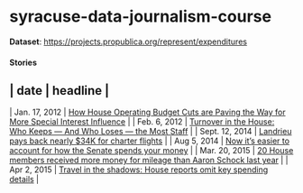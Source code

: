 # syracuse-data-journalism-course

**Dataset**: https://projects.propublica.org/represent/expenditures

#### Stories

| date | headline |
------------------
| Jan. 17, 2012 | [How House Operating Budget Cuts are Paving the Way for More Special Interest Influence](https://www.propublica.org/article/house-operating-budget-cuts-paving-way-for-more-special-interest-influence) |
| Feb. 6, 2012 | [Turnover in the House: Who Keeps — And Who Loses — the Most Staff](https://www.propublica.org/article/turnover-in-the-house-who-keeps-and-who-loses-the-most-staff) |
| Sept. 12, 2014 | [Landrieu pays back nearly $34K for charter flights](https://www.usatoday.com/story/news/politics/2014/09/12/landrieu-releases-flight-charter-info/15539311/) |
| Aug 5, 2014 | [Now it’s easier to account for how the Senate spends your money](https://sunlightfoundation.com/2014/08/05/now-its-easier-to-account-for-how-the-senate-spends-your-money/) |
| Mar. 20, 2015 | [20 House members received more money for mileage than Aaron Schock last year](https://sunlightfoundation.com/2015/03/20/twenty-house-members-received-more-money-for-mileage-than-aaron-schock-last-year/) |
| Apr 2, 2015 | [Travel in the shadows: House reports omit key spending details](https://sunlightfoundation.com/2015/04/02/travel-in-the-shadows-house-reports-omit-key-spending-details/) |

